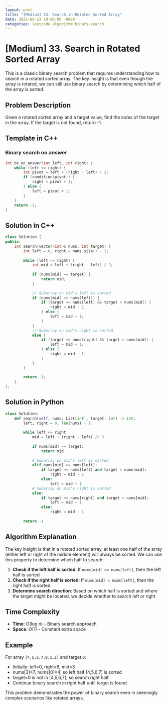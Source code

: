 ```yaml
---
layout: post
title: "[Medium] 33. Search in Rotated Sorted Array"
date: 2025-09-23 10:00:00 -0000
categories: leetcode algorithm binary-search
---
```


# [Medium] 33. Search in Rotated Sorted Array

This is a classic binary search problem that requires understanding how to search in a rotated sorted array. The key insight is that even though the array is rotated, we can still use binary search by determining which half of the array is sorted.

## Problem Description

Given a rotated sorted array and a target value, find the index of the target in the array. If the target is not found, return -1.

## Template in C++

### Binary search on answer

```cpp
int bs_on_answer(int left, int right) {
    while (left <= right) {
        int pivot = left + (right - left) / 2;
        if (condition(pivot)) {
            right = pivot + 1;
        } else {
            left = pivot + 1;
        }
    }
    return -1;
}
```

## Solution in C++

```cpp
class Solution {
public:
    int search(vector<int>& nums, int target) {
        int left = 0, right = nums.size() - 1;
        
        while (left <= right) {
            int mid = left + (right - left) / 2;
            
            if (nums[mid] == target) {
                return mid;
            }
            
            // Subarray on mid's left is sorted
            if (nums[mid] >= nums[left]) {
                if (target >= nums[left] && target < nums[mid]) {
                    right = mid - 1;
                } else {
                    left = mid + 1;
                }
            }
            // Subarray on mid's right is sorted
            else {
                if (target <= nums[right] && target > nums[mid]) {
                    left = mid + 1;
                } else {
                    right = mid - 1;
                }
            }
        }
        
        return -1;
    }
};
```

## Solution in Python

```python
class Solution:
    def search(self, nums: List[int], target: int) -> int:
        left, right = 0, len(nums) - 1
        
        while left <= right:
            mid = left + (right - left) // 2
            
            if nums[mid] == target:
                return mid
            
            # Subarray on mid's left is sorted
            elif nums[mid] >= nums[left]:
                if target >= nums[left] and target < nums[mid]:
                    right = mid - 1
                else:
                    left = mid + 1
            # Subarray on mid's right is sorted
            else:
                if target <= nums[right] and target > nums[mid]:
                    left = mid + 1
                else:
                    right = mid - 1
        
        return -1
```

## Algorithm Explanation

The key insight is that in a rotated sorted array, at least one half of the array (either left or right of the middle element) will always be sorted. We can use this property to determine which half to search:

1. **Check if the left half is sorted**: If `nums[mid] >= nums[left]`, then the left half is sorted
2. **Check if the right half is sorted**: If `nums[mid] < nums[left]`, then the right half is sorted
3. **Determine search direction**: Based on which half is sorted and where the target might be located, we decide whether to search left or right

## Time Complexity
- **Time**: O(log n) - Binary search approach
- **Space**: O(1) - Constant extra space

## Example

For array `[4,5,6,7,0,1,2]` and target `0`:
- Initially: left=0, right=6, mid=3
- nums[3]=7, nums[0]=4, so left half [4,5,6,7] is sorted
- target=0 is not in [4,5,6,7], so search right half
- Continue binary search in right half until target is found

This problem demonstrates the power of binary search even in seemingly complex scenarios like rotated arrays.
